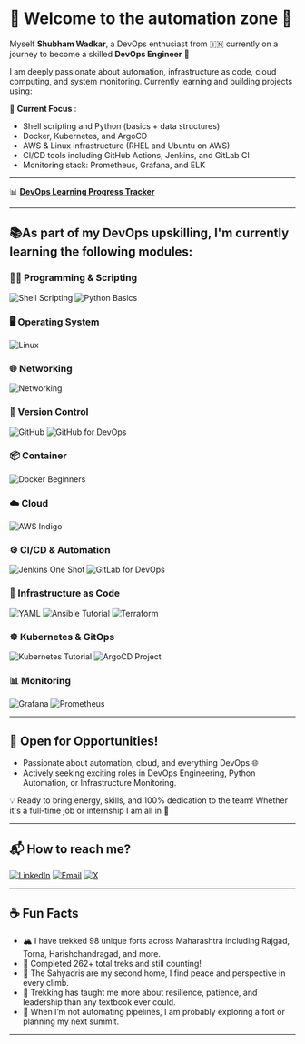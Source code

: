 # 🤖 Welcome to the automation zone 🤖

Myself **Shubham Wadkar**, a DevOps enthusiast from 🇮🇳 currently on a journey to become a skilled **DevOps Engineer** 🚀

I am deeply passionate about automation, infrastructure as code, cloud computing, and system monitoring. Currently learning and building projects using:

🧠 **Current Focus** :

- Shell scripting and Python (basics + data structures)
- Docker, Kubernetes, and ArgoCD
- AWS & Linux infrastructure (RHEL and Ubuntu on AWS)
- CI/CD tools including GitHub Actions, Jenkins, and GitLab CI
- Monitoring stack: Prometheus, Grafana, and ELK

---

📊 **[DevOps Learning Progress Tracker](https://docs.google.com/spreadsheets/d/125r3GJ2C96k8BMVwdmvRmadsYOtyqLFrkKAJ_qF18Kw/edit?usp=sharing)**

---

## 📚As part of my DevOps upskilling, I'm currently learning the following modules:

### 👨‍💻 Programming & Scripting
![Shell Scripting](https://img.shields.io/badge/-Shell_Scripting-4EAA25?style=for-the-badge&logo=gnubash&logoColor=white)
![Python Basics](https://img.shields.io/badge/-Python_&_DS-3776AB?style=for-the-badge&logo=python&logoColor=white)

### 🖥️ Operating System
![Linux](https://img.shields.io/badge/-Linux_For_DevOps-b58900?style=for-the-badge&logo=linux&logoColor=white)

### 🌐 Networking
![Networking](https://img.shields.io/badge/-Networking_for_DevOps-4B0082?style=for-the-badge&logo=cloudflare&logoColor=white)

### 🔁 Version Control
![GitHub](https://img.shields.io/badge/-GitHub-181717?style=for-the-badge&logo=github&logoColor=white)
![GitHub for DevOps](https://img.shields.io/badge/-Git_for_DevOps-F05032?style=for-the-badge&logo=git&logoColor=white)

### 📦 Container
![Docker Beginners](https://img.shields.io/badge/-Docker-2496ED?style=for-the-badge&logo=docker&logoColor=white)

### ☁️ Cloud
![AWS Indigo](https://img.shields.io/badge/-AWS_for_automation-6366F1?style=for-the-badge&logo=amazonaws&logoColor=white)

### ⚙️ CI/CD & Automation
![Jenkins One Shot](https://img.shields.io/badge/-Jenkins-D24939?style=for-the-badge&logo=jenkins&logoColor=white)
![GitLab for DevOps](https://img.shields.io/badge/-GitLab_For_DevOps-FC6D26?style=for-the-badge&logo=gitlab&logoColor=white)

### 🧱 Infrastructure as Code
![YAML](https://img.shields.io/badge/-YAML-5e5c5c?style=for-the-badge&logo=yaml&logoColor=white)
![Ansible Tutorial](https://img.shields.io/badge/-Ansible-EE0000?style=for-the-badge&logo=ansible&logoColor=white)
![Terraform](https://img.shields.io/badge/-Terraform-7B42BC?style=for-the-badge&logo=terraform&logoColor=white)

### ☸️ Kubernetes & GitOps
![Kubernetes Tutorial](https://img.shields.io/badge/-Kubernetes-326CE5?style=for-the-badge&logo=kubernetes&logoColor=white)
![ArgoCD Project](https://img.shields.io/badge/-ArgoCD-F43F5E?style=for-the-badge&logo=argo&logoColor=white)

### 📊 Monitoring
![Grafana](https://img.shields.io/badge/-Grafana-FCA5A5?style=for-the-badge&logo=grafana&logoColor=black)
![Prometheus](https://img.shields.io/badge/-Prometheus-FDE68A?style=for-the-badge&logo=prometheus&logoColor=black)

---

## 🤝 Open for Opportunities!

- Passionate about automation, cloud, and everything DevOps 🌐
- Actively seeking exciting roles in DevOps Engineering, Python Automation, or Infrastructure Monitoring.

💡 Ready to bring energy, skills, and 100% dedication to the team!
Whether it's a full-time job or internship I am all in 🚀

---

## 📬 How to reach me?

[![LinkedIn](https://img.shields.io/badge/LinkedIn-blue?style=for-the-badge&logo=linkedin&logoColor=white)](https://www.linkedin.com/in/shubhamwadkar)
[![Email](https://img.shields.io/badge/-Email-red?style=for-the-badge&logo=gmail&logoColor=white)](mailto:shubhamwadkar880@gmail.com)
[![X](https://img.shields.io/badge/_X_Account-555555?style=for-the-badge&logo=twitter&logoColor=white)](https://x.com/Shubham18618598)

---

## ☕ Fun Facts
- 🏔️ I have trekked 98 unique forts across Maharashtra including Rajgad, Torna, Harishchandragad, and more.
- 🥾 Completed 262+ total treks and still counting!
- 🌄 The Sahyadris are my second home, I find peace and perspective in every climb.
- 🎒 Trekking has taught me more about resilience, patience, and leadership than any textbook ever could.
- 🔧 When I’m not automating pipelines, I am probably exploring a fort or planning my next summit.

---
